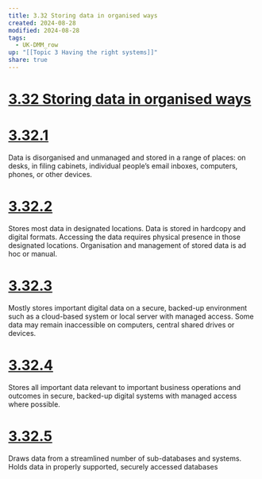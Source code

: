 ```yaml
---
title: 3.32 Storing data in organised ways
created: 2024-08-28
modified: 2024-08-28
tags:
  - UK-DMM_row
up: "[[Topic 3 Having the right systems]]"
share: true
---
```

# [3.32 Storing data in organised ways](3.32%20Storing%20data%20in%20organised%20ways.md)
# [3.32.1](3.32.1.md)

Data is disorganised and unmanaged and stored in a range of places: on desks, in filing cabinets, individual people’s email inboxes, computers, phones, or other devices.

# [3.32.2](3.32.2.md)

Stores most data in designated locations. Data is stored in hardcopy and digital formats. Accessing the data requires physical presence in those designated locations. Organisation and management of stored data is ad hoc or manual.

# [3.32.3](3.32.3.md)

Mostly stores important digital data on a secure, backed-up environment such as a cloud-based system or local server with managed access. Some data may remain inaccessible on computers, central shared drives or devices.

# [3.32.4](3.32.4.md)

Stores all important data relevant to important business operations and outcomes in secure, backed-up digital systems with managed access where possible.

# [3.32.5](3.32.5.md)

Draws data from a streamlined number of sub-databases and systems. Holds data in properly supported, securely accessed databases

